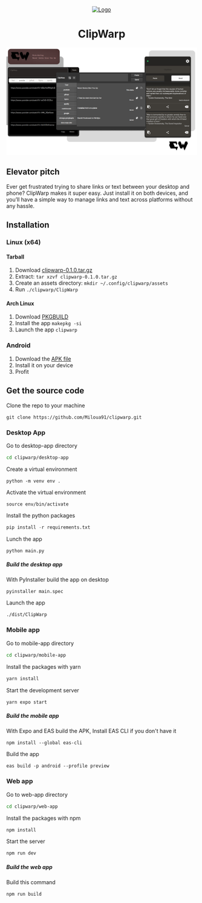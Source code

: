 <div align="center">
<a href="https://clipwarp.vercel.app" >
   <img src="./desktop-app/assets/cw.ico" alt="Logo" width="100" height="100">
</a>

# ClipWarp

[![Product Name Screen Shot][product-screenshot]](https://clipwarp.vercel.app)

</div>

## Elevator pitch

Ever get frustrated trying to share links or text between your desktop and phone? ClipWarp makes it super easy. Just install it on both devices, and you’ll have a simple way to manage links and text across platforms without any hassle.

## Installation

### Linux (x64)

#### Tarball

1. Download [clipwarp-0.1.0.tar.gz](https://github.com/Miloua91/clipwarp/releases/download/v0.1.0/clipwarp-0.1.0.tar.gz)
2. Extract: ```tar xzvf clipwarp-0.1.0.tar.gz```
3. Create an assets directory: ```mkdir ~/.config/clipwarp/assets```
4. Run ```./clipwarp/ClipWarp```

#### Arch Linux

1. Download [PKGBUILD](https://github.com/Miloua91/clipwarp/releases/download/v0.1.0/PKGBUILD)
2. Install the app ```makepkg -si```
3. Launch the app ```clipwarp```

### Android

1. Download the [APK file](https://github.com/Miloua91/clipwarp/releases/download/v0.1.0/clipwarp-0.1.0.apk)
2. Install it on your device
3. Profit

## Get the source code

Clone the repo to your machine

``` git
git clone https://github.com/Miloua91/clipwarp.git
```

### Desktop App

Go to desktop-app directory

``` sh
cd clipwarp/desktop-app
```

Create a virtual environment

```
python -m venv env .
```

Activate the virtual environment

```
source env/bin/activate
```

Install the python packages

``` python
pip install -r requirements.txt
```

Lunch the app

``` python
python main.py
```

##### Build the desktop app

With PyInstaller build the app on desktop

```
pyinstaller main.spec
```

Launch the app

```
./dist/ClipWarp
```

### Mobile app

Go to mobile-app directory

``` sh
cd clipwarp/mobile-app
```

Install the packages with yarn

``` sh 
yarn install
```

Start the development server 

``` sh 
yarn expo start
```

##### Build the mobile app

With Expo and EAS build the APK, Install EAS CLI if you don't have it

``` 
npm install --global eas-cli
```

Build the app 

```
eas build -p android --profile preview
```

### Web app

Go to web-app directory

``` sh
cd clipwarp/web-app
```

Install the packages with npm 

``` sh 
npm install
```

Start the server 

``` sh 
npm run dev
```

##### Build the web app

Build this command

```
npm run build
```

[product-screenshot]: ./presentation.png
